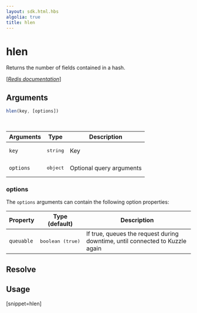 ```yaml
---
layout: sdk.html.hbs
algolia: true
title: hlen
---
```


# hlen


Returns the number of fields contained in a hash.

[[_Redis documentation_]](https://redis.io/commands/hlen)

## Arguments

```js
hlen(key, [options])

```

<br/>

| Arguments    | Type    | Description |
|--------------|---------|-------------|
| `key` | <pre>string</pre> | Key |
| ``options`` | <pre>object</pre> | Optional query arguments |

### options

The `options` arguments can contain the following option properties:

| Property   | Type (default)   | Description                       |
| ---------- | ------- | --------------------------------- |
| `queuable` | <pre>boolean (true)</pre> | If true, queues the request during downtime, until connected to Kuzzle again |

## Resolve

## Usage

[snippet=hlen]
